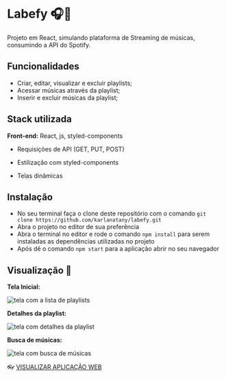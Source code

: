 # Labefy 🎧🥁
Projeto em React, simulando plataforma de Streaming de músicas, consumindo a API do Spotify.
## Funcionalidades

 - Criar, editar, visualizar e excluir playlists;
 - Acessar músicas através da playlist;
 - Inserir e excluir músicas da playlist;

## Stack utilizada

**Front-end:** React, js, styled-components

- Requisições de API (GET, PUT, POST)

- Estilização com styled-components

- Telas dinâmicas


## Instalação

 - No seu terminal faça o clone deste repositório com o comando `git clone https://github.com/karlanatany/labefy.git`
 - Abra o projeto no editor de sua preferência
 - Abra o terminal no editor e rode o comando `npm install` para serem instaladas as dependências utilizadas no projeto 
 - Após dê o comando `npm start` para a aplicação abrir no seu navegador
## Visualização 🧐
**Tela Inicial:**

![tela com a lista de playlists](https://awesomescreenshot.s3.amazonaws.com/image/2937563/23406085-11ba1c905cacd2a13ea397e4cb6e26a3.png?X-Amz-Algorithm=AWS4-HMAC-SHA256&X-Amz-Credential=AKIAJSCJQ2NM3XLFPVKA/20220303/us-east-1/s3/aws4_request&X-Amz-Date=20220303T180418Z&X-Amz-Expires=28800&X-Amz-SignedHeaders=host&X-Amz-Signature=7165dbf6e7563df8fe65117dc7cdccc168de74279eac4cfac547b82ce27881df)

**Detalhes da playlist:**

![tela com detalhes da playlist](https://awesomescreenshot.s3.amazonaws.com/image/2937563/23406222-0e063f8d04e52fce21cafef9b2d6550d.png?X-Amz-Algorithm=AWS4-HMAC-SHA256&X-Amz-Credential=AKIAJSCJQ2NM3XLFPVKA/20220303/us-east-1/s3/aws4_request&X-Amz-Date=20220303T180612Z&X-Amz-Expires=28800&X-Amz-SignedHeaders=host&X-Amz-Signature=9c17cc40b702c64db9d05cb1999961c7f38342743ccc32f888c511b1a31a8db8)

**Busca de músicas:**

![tela com busca de músicas](https://awesomescreenshot.s3.amazonaws.com/image/2937563/23406275-02111ddf038b6b85f3977f28f867e35c.png?X-Amz-Algorithm=AWS4-HMAC-SHA256&X-Amz-Credential=AKIAJSCJQ2NM3XLFPVKA/20220303/us-east-1/s3/aws4_request&X-Amz-Date=20220303T180652Z&X-Amz-Expires=28800&X-Amz-SignedHeaders=host&X-Amz-Signature=066adbfa9927a7da3e600ab8d35e79cc528d7aa9885e777b6b3f18c4f0ba83ad)

👓  [VISUALIZAR APLICAÇÃO WEB](https://ancient-carriage.surge.sh/)